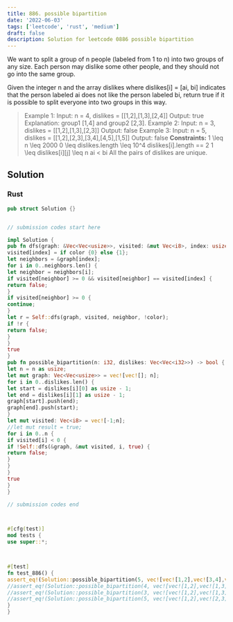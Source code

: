 ```yaml
---
title: 886. possible bipartition
date: '2022-06-03'
tags: ['leetcode', 'rust', 'medium']
draft: false
description: Solution for leetcode 0886 possible bipartition
---
```




We want to split a group of n people (labeled from 1 to n) into two groups of any size. Each person may dislike some other people, and they should not go into the same group.

Given the integer n and the array dislikes where dislikes[i] <TeX>=</TeX> [ai, bi] indicates that the person labeled ai does not like the person labeled bi, return true if it is possible to split everyone into two groups in this way.



>   Example 1:
>   Input: n <TeX>=</TeX> 4, dislikes <TeX>=</TeX> [[1,2],[1,3],[2,4]]
>   Output: true
>   Explanation: group1 [1,4] and group2 [2,3].
>   Example 2:
>   Input: n <TeX>=</TeX> 3, dislikes <TeX>=</TeX> [[1,2],[1,3],[2,3]]
>   Output: false
>   Example 3:
>   Input: n <TeX>=</TeX> 5, dislikes <TeX>=</TeX> [[1,2],[2,3],[3,4],[4,5],[1,5]]
>   Output: false
**Constraints:**
>   	1 <TeX>\leq</TeX> n <TeX>\leq</TeX> 2000
>   	0 <TeX>\leq</TeX> dislikes.length <TeX>\leq</TeX> 10^4
>   	dislikes[i].length <TeX>=</TeX><TeX>=</TeX> 2
>   	1 <TeX>\leq</TeX> dislikes[i][j] <TeX>\leq</TeX> n
>   	ai < bi
>   	All the pairs of dislikes are unique.


## Solution


### Rust
```rust
pub struct Solution {}


// submission codes start here

impl Solution {
pub fn dfs(graph: &Vec<Vec<usize>>, visited: &mut Vec<i8>, index: usize, color: bool) -> bool {
visited[index] = if color {0} else {1};
let neighbors = &graph[index];
for i in 0..neighbors.len() {
let neighbor = neighbors[i];
if visited[neighbor] >= 0 && visited[neighbor] == visited[index] {
return false;
}
if visited[neighbor] >= 0 {
continue;
}
let r = Self::dfs(graph, visited, neighbor, !color);
if !r {
return false;
}
}
true
}
pub fn possible_bipartition(n: i32, dislikes: Vec<Vec<i32>>) -> bool {
let n = n as usize;
let mut graph: Vec<Vec<usize>> = vec![vec![]; n];
for i in 0..dislikes.len() {
let start = dislikes[i][0] as usize - 1;
let end = dislikes[i][1] as usize - 1;
graph[start].push(end);
graph[end].push(start);
}
let mut visited: Vec<i8> = vec![-1;n];
//let mut result = true;
for i in 0..n {
if visited[i] < 0 {
if !Self::dfs(&graph, &mut visited, i, true) {
return false;
}
}
}
true
}
}

// submission codes end



#[cfg(test)]
mod tests {
use super::*;



#[test]
fn test_886() {
assert_eq!(Solution::possible_bipartition(5, vec![vec![1,2],vec![3,4],vec![4,5],vec![3,5]]), false);
//assert_eq!(Solution::possible_bipartition(4, vec![vec![1,2],vec![1,3],vec![2,4]]), true);
//assert_eq!(Solution::possible_bipartition(3, vec![vec![1,2],vec![1,3],vec![2,3]]), false);
//assert_eq!(Solution::possible_bipartition(5, vec![vec![1,2],vec![2,3],vec![3,4],vec![4,5],vec![1,5]]), false)
}
}

```
